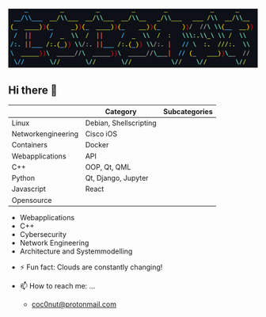 
![banner](image.png)

## Hi there 👋

<table style="border: none; border-collapse: collapse;">
<tr>
<th style="border: none;>🔭 I’m currently working with</th>
<th>🌱 I’m currently learning </th>
</tr>
<tr>
<td>
  
| Category           | Subcategories          |
|--------------------|------------------------|
| Linux              | Debian, Shellscripting |
| Networkengineering | Cisco iOS              |
| Containers         | Docker                 |
| Webapplications    | API                    |
| C++                | OOP, Qt, QML           |
| Python             | Qt, Django, Jupyter    |
| Javascript         | React                  |
| Opensource         |                        |
    
</td>

<td>
  <ul>
    <li>Webapplications</li> 
    <li>C++ </li>
    <li>Cybersecurity</li>
    <li>Network Engineering</li>
    <li>Architecture and Systemmodelling</li>
  </ul>  
</td>
</tr>
</table>

- ⚡ Fun fact: Clouds are constantly changing!

- 📫 How to reach me: ...
  - coc0nut@protonmail.com
 
<!--
**coc0nut/coc0nut** is a ✨ _special_ ✨ repository because its `README.md` (this file) appears on your GitHub profile.

Here are some ideas to get you started:


- 👯 I’m looking to collaborate on ...
- 🤔 I’m looking for help with ...
- 💬 Ask me about ...

- 😄 Pronouns: ...

-->
